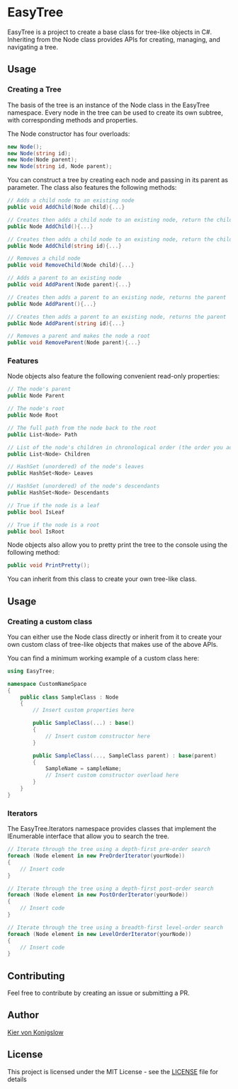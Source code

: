 # EasyTree

EasyTree is a project to create a base class for tree-like objects in C#. Inheriting from the Node class provides APIs for creating, managing, and navigating a tree.

## Usage

### Creating a Tree

The basis of the tree is an instance of the Node class in the EasyTree namespace. Every node in the tree can be used to create its own subtree, with corresponding methods and properties.

The Node constructor has four overloads:
```cs
new Node();
new Node(string id);
new Node(Node parent);
new Node(string id, Node parent);
```

You can construct a tree by creating each node and passing in its parent as parameter. The class also features the following methods:

```cs
// Adds a child node to an existing node
public void AddChild(Node child){...}

// Creates then adds a child node to an existing node, return the child
public Node AddChild(){...}

// Creates then adds a child node to an existing node, return the child
public Node AddChild(string id){...}

// Removes a child node
public void RemoveChild(Node child){...}

// Adds a parent to an existing node
public void AddParent(Node parent){...}

// Creates then adds a parent to an existing node, returns the parent
public Node AddParent(){...}

// Creates then adds a parent to an existing node, returns the parent
public Node AddParent(string id){...}

// Removes a parent and makes the node a root
public void RemoveParent(Node parent){...}
```

### Features

Node objects also feature the following convenient read-only properties:
```cs
// The node's parent
public Node Parent

// The node's root
public Node Root

// The full path from the node back to the root
public List<Node> Path

// List of the node's children in chronological order (the order you added them)
public List<Node> Children

// HashSet (unordered) of the node's leaves
public HashSet<Node> Leaves

// HashSet (unordered) of the node's descendants
public HashSet<Node> Descendants

// True if the node is a leaf
public bool IsLeaf

// True if the node is a root
public bool IsRoot
```

Node objects also allow you to pretty print the tree to the console using the following method:
```cs
public void PrintPretty();
```

You can inherit from this class to create your own tree-like class.

## Usage

### Creating a custom class

You can either use the Node class directly or inherit from it to create your own custom class of tree-like objects that makes use of the above APIs.

You can find a minimum working example of a custom class here:

```cs
using EasyTree;

namespace CustomNameSpace
{
    public class SampleClass : Node
    {
        // Insert custom properties here

        public SampleClass(...) : base()
        {
            // Insert custom constructor here
        }

        public SampleClass(..., SampleClass parent) : base(parent)
        {
            SampleName = sampleName;
            // Insert custom constructor overload here
        }
    }
}
```

### Iterators

The EasyTree.Iterators namespace provides classes that implement the IEnumerable interface that allow you to search the tree.

```cs
// Iterate through the tree using a depth-first pre-order search
foreach (Node element in new PreOrderIterator(yourNode))
{
    // Insert code
}

// Iterate through the tree using a depth-first post-order search
foreach (Node element in new PostOrderIterator(yourNode))
{
    // Insert code
}

// Iterate through the tree using a breadth-first level-order search
foreach (Node element in new LevelOrderIterator(yourNode))
{
    // Insert code
}
```

## Contributing

Feel free to contribute by creating an issue or submitting a PR.

## Author

[Kier von Konigslow](https://github.com/kvonkoni)

## License

This project is licensed under the MIT License - see the [LICENSE](LICENSE) file for details